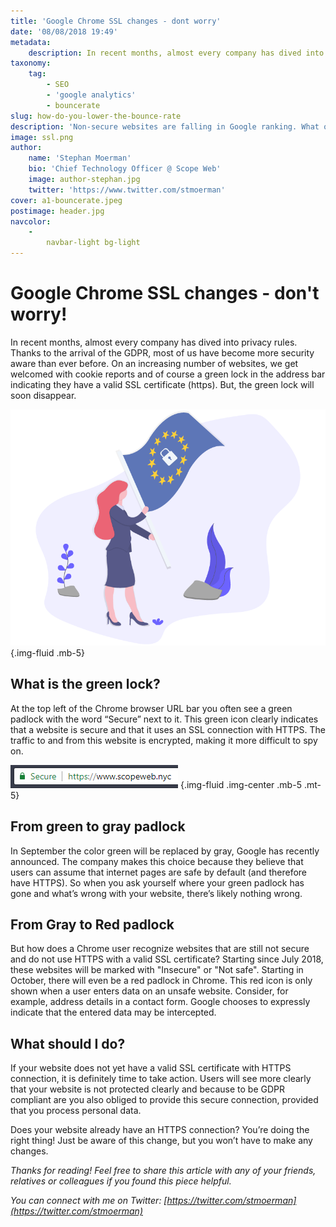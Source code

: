 ```yaml
---
title: 'Google Chrome SSL changes - dont worry'
date: '08/08/2018 19:49'
metadata:
    description: In recent months, almost every company has dived into privacy rules. Thanks to the arrival of the GDPR, most of us have become more security aware than ever before. On an increasing number of websites, we get welcomed with cookie reports and of course a green lock in the address bar indicating th...
taxonomy:
    tag:
        - SEO
        - 'google analytics'
        - bouncerate
slug: how-do-you-lower-the-bounce-rate
description: 'Non-secure websites are falling in Google ranking. What other steps is Google taking to protect users?'
image: ssl.png
author:
    name: 'Stephan Moerman'
    bio: 'Chief Technology Officer @ Scope Web'
    image: author-stephan.jpg
    twitter: 'https://www.twitter.com/stmoerman'
cover: a1-bouncerate.jpeg
postimage: header.jpg
navcolor:
    -
        navbar-light bg-light
---
```


# Google Chrome SSL changes - don't worry!
<div class="mb-3"></div>
In recent months, almost every company has dived into privacy rules. Thanks to the arrival of the GDPR, most of us have become more security aware than ever before. On an increasing number of websites, we get welcomed with cookie reports and of course a green lock in the address bar indicating they have a valid SSL certificate (https). But, the green lock will soon disappear.

![SSL is a must have these days, especially for the safety of your users.](ssl-flag-security.png) {.img-fluid .mb-5}
<div class="mb-5"></div>

## What is the green lock?
<div class="mb-3"></div>
At the top left of the Chrome browser URL bar you often see a green padlock with the word “Secure” next to it. This green icon clearly indicates that a website is secure and that it uses an SSL connection with HTTPS. The traffic to and from this website is encrypted, making it more difficult to spy on.

![SSL certification indication in the Chrome browser.](ssl-indication-chrome.png) {.img-fluid .img-center .mb-5 .mt-5}
<div class="mb-5"></div>

## From green to gray padlock  
<div class="mb-3"></div>
In September the color green will be replaced by gray, Google has recently announced. The company makes this choice because they believe that users can assume that internet pages are safe by default (and therefore have HTTPS). So when you ask yourself where your green padlock has gone and what’s wrong with your website, there’s likely nothing wrong.
<div class="mb-5"></div>

## From Gray to Red padlock
<div class="mb-3"></div>
But how does a Chrome user recognize websites that are still not secure and do not use HTTPS with a valid SSL certificate? Starting since July 2018, these websites will be marked with "Insecure" or "Not safe". Starting in October, there will even be a red padlock in Chrome. This red icon is only shown when a user enters data on an unsafe website. Consider, for example, address details in a contact form. Google chooses to expressly indicate that the entered data may be intercepted.
<div class="mb-5"></div>

## What should I do?
<div class="mb-3"></div>
If your website does not yet have a valid SSL certificate with HTTPS connection, it is definitely time to take action. Users will see more clearly that your website is not protected clearly and because to be GDPR compliant are you also obliged to provide this secure connection, provided that you process personal data.

Does your website already have an HTTPS connection? You’re doing the right thing! Just be aware of this change, but you won’t have to make any changes.
<div class="mb-5"></div>

_Thanks for reading! Feel free to share this article with any of your friends, relatives or colleagues if you found this piece helpful._

_You can connect with me on Twitter: [https://twitter.com/stmoerman](https://twitter.com/stmoerman)_